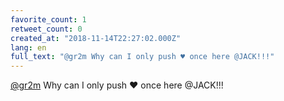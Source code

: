 ```yaml
---
favorite_count: 1
retweet_count: 0
created_at: "2018-11-14T22:27:02.000Z"
lang: en
full_text: "@gr2m Why can I only push ♥️ once here @JACK!!!"
---
```


[@gr2m](https://twitter.com/gr2m) Why can I only push ♥️ once here @JACK!!!
